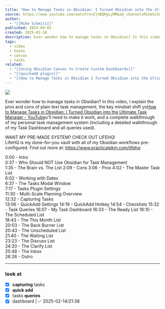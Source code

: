 ```yaml
---
title: "How to Manage Tasks in Obsidian: I Turned Obsidian into the Ultimate Task Manager"
source: https://www.youtube.com/watch?v=ZjVBQHyLyMM&ab_channel=MikeSchmitz
author:
  - "[[Mike Schmitz]]"
published: 2024-09-02
created: 2025-01-10
description: Ever wonder how to manage tasks in Obsidian? In this video, I explain the pros and cons of plain text task management, the key mindset shift you'll need to make it work, and a complete walkthrough of
tags:
  - video
  - howto
  - canvas
  - tasks
related:
  - "[[Using Obsidian Canvas to Create Custom Dashboards]]"
  - "[[quickadd plugin]]"
  - "[[How to Manage Tasks in Obsidian I Turned Obsidian into the Ultimate Task Manager note]]"
---
```


![](https://www.youtube.com/watch?v=ZjVBQHyLyMM)  

Ever wonder how to manage tasks in Obsidian? In this video, I explain the pros and cons of plain text task management, the key mindset shift yo[How to Manage Tasks in Obsidian: I Turned Obsidian into the Ultimate Task Manager - YouTube](https://www.youtube.com/watch?v=ZjVBQHyLyMM)u'll need to make it work, and a complete walkthrough of my personal task management system (including a detailed walkthrough of my Task Dashboard and all queries used).
  
WANT MY PRE-MADE SYSTEM? CHECK OUT LIFEHQ!  
LifeHQ is my done-for-you vault with all of my Obsidian workflows pre-configured. Find out more at: https://www.practicalpkm.com/lifehq  
  
0:00 - Intro  
0:37 - Who Should NOT Use Obsidian for Task Management  
1:35 - The Brain vs. The List 
2:09 - Cons
3:06 - Pros
4:02 - The Master Task List  
6:02 - Working with Dates  
6:37 - The Tasks Modal Window  
7:17 - Tasks Plugin Settings  
11:30 - Multi-Scale Planning Overview  
12:32 - Capturing Tasks  
13:06 - QuickAdd Settings
14:19 - QuickAdd Hotkey 
14:54 - Checklists 
15:32 - Task Queries
16:07 - My Task Dashboard 
16:33 - The Ready List 
18:10 - The Scheduled List  
18:43 - The This Month List  
20:03 - The Back Burner List  
20:43 - The Unscheduled List  
21:40 - The Waiting List  
23:23 - The Discuss List  
24:20 - The Clarify List  
25:48 - The Inbox  
26:26 - Outro 

---
### look at 
- [x] **capturing** tasks
- [x] **quick add**
- [x] tasks **queries**
- [x] dashboard |  ✅ 2025-02-14/21:38 
